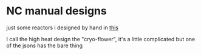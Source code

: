 # NC manual designs

just some reactors i designed by hand in [this](https://github.com/hellrage/NC-Reactor-Planner)

I call the high heat design the "cryo-flower", it's a little complicated but one of the jsons has the bare thing

